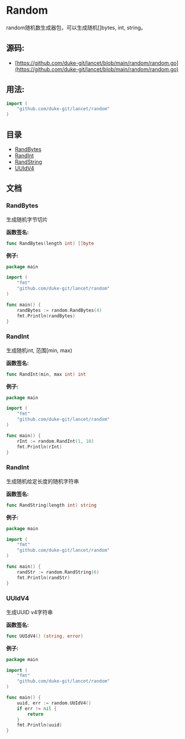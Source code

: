 # Random
random随机数生成器包，可以生成随机[]bytes, int, string。

<div STYLE="page-break-after: always;"></div>

## 源码:

- [https://github.com/duke-git/lancet/blob/main/random/random.go](https://github.com/duke-git/lancet/blob/main/random/random.go)


<div STYLE="page-break-after: always;"></div>

## 用法:
```go
import (
    "github.com/duke-git/lancet/random"
)
```

<div STYLE="page-break-after: always;"></div>

## 目录
- [RandBytes](#RandBytes)
- [RandInt](#RandInt)
- [RandString](#RandString)
- [UUIdV4](#UUIdV4)


<div STYLE="page-break-after: always;"></div>

## 文档


### <span id="RandBytes">RandBytes</span>
<p>生成随机字节切片</p>

<b>函数签名:</b>

```go
func RandBytes(length int) []byte
```
<b>例子:</b>

```go
package main

import (
    "fmt"
    "github.com/duke-git/lancet/random"
)

func main() {
	randBytes := random.RandBytes(4)
	fmt.Println(randBytes)
}
```


### <span id="RandInt">RandInt</span>
<p>生成随机int, 范围[min, max)</p>

<b>函数签名:</b>

```go
func RandInt(min, max int) int
```
<b>例子:</b>

```go
package main

import (
    "fmt"
    "github.com/duke-git/lancet/random"
)

func main() {
	rInt := random.RandInt(1, 10)
	fmt.Println(rInt)
}
```



### <span id="RandString">RandInt</span>
<p>生成随机给定长度的随机字符串</p>

<b>函数签名:</b>

```go
func RandString(length int) string
```
<b>例子:</b>

```go
package main

import (
    "fmt"
    "github.com/duke-git/lancet/random"
)

func main() {
	randStr := random.RandString(6)
	fmt.Println(randStr)
}
```



### <span id="UUIdV4">UUIdV4</span>
<p>生成UUID v4字符串</p>

<b>函数签名:</b>

```go
func UUIdV4() (string, error)
```
<b>例子:</b>

```go
package main

import (
    "fmt"
    "github.com/duke-git/lancet/random"
)

func main() {
	uuid, err := random.UUIdV4()
    if err != nil {
        return
    }
	fmt.Println(uuid)
}
```


